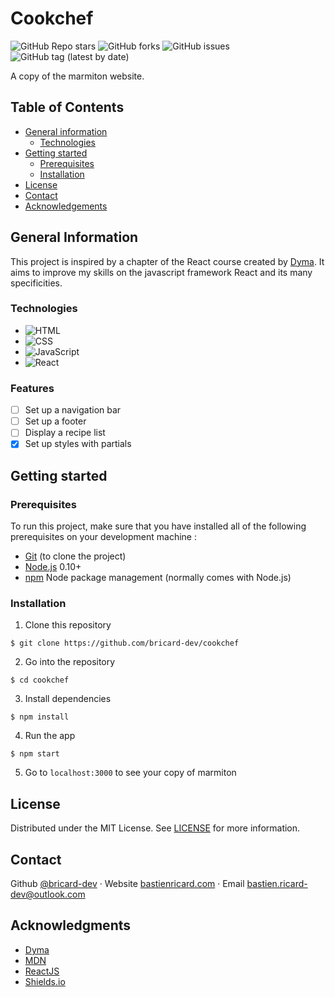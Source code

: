# Cookchef

![GitHub Repo stars](https://img.shields.io/github/stars/bricard-dev/cookchef)
![GitHub forks](https://img.shields.io/github/forks/bricard-dev/cookchef)
![GitHub issues](https://img.shields.io/github/issues/bricard-dev/cookchef)
![GitHub tag (latest by date)](https://img.shields.io/github/v/tag/bricard-dev/cookchef)

A copy of the marmiton website.

## Table of Contents

- [General information](#general-information)
  - [Technologies](#technologies)
- [Getting started](#getting-started)
  - [Prerequisites](#prerequisites)
  - [Installation](#installation)
- [License](#license)
- [Contact](#contact)
- [Acknowledgements](#acknowledgements)

## General Information

This project is inspired by a chapter of the React course created by [Dyma](https://www.dyma.fr). It aims to improve my skills on the javascript framework React and its many specificities.

### Technologies

- ![HTML](https://img.shields.io/badge/HTML5-E34F26?style=flat&logo=html5&logoColor=white)
- ![CSS](https://img.shields.io/badge/CSS3-1572B6?style=flat&logo=css3&logoColor=white)
- ![JavaScript](https://img.shields.io/badge/JavaScript-F7DF1E?style=flat&logo=javascript&logoColor=black)
- ![React](https://img.shields.io/badge/react-61DAFB?style=flat&logo=react&logoColor=black)

### Features

- [ ] Set up a navigation bar
- [ ] Set up a footer
- [ ] Display a recipe list
- [x] Set up styles with partials

## Getting started

### Prerequisites

To run this project, make sure that you have installed all of the following prerequisites on your development machine :

- [Git](https://git-scm.com) (to clone the project)
- [Node.js](https://nodejs.org/en/) 0.10+
- [npm](https://www.npmjs.com) Node package management (normally comes with Node.js)

### Installation

1. Clone this repository

```
$ git clone https://github.com/bricard-dev/cookchef
```

2. Go into the repository

```
$ cd cookchef
```

3. Install dependencies

```
$ npm install
```

4. Run the app

```
$ npm start
```

5. Go to `localhost:3000` to see your copy of marmiton

## License

Distributed under the MIT License. See [LICENSE](https://github.com/bricard-dev/cookchef/blob/main/LICENSE) for more information.

## Contact

Github [@bricard-dev](https://github.com/bricard-dev) · Website [bastienricard.com](https://bastienricard.com) · Email bastien.ricard-dev@outlook.com

## Acknowledgments

- [Dyma](https://dyma.fr)
- [MDN](https://developer.mozilla.org/en-US/)
- [ReactJS](https://reactjs.org)
- [Shields.io](https://shields.io)
